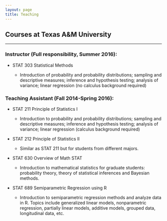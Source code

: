 ```yaml
---
layout: page
title: Teaching
---
```


## Courses at Texas A&M University
------------------------------------------------------
### Instructor (Full responsibility, Summer 2016):

- STAT 303 Statistical Methods

  - Introduction of probability and probability distributions; sampling and descriptive measures; inference and hypothesis testing; analysis of variance; linear regression (no calculus background required)

### Teaching Assistant (Fall 2014-Spring 2016):

- STAT 211 Principle of Statistics I

  - Introduction to probability and probability distributions; sampling and descriptive measures; inference and hypothesis testing; analysis of variance; linear regression (calculus background required)  
  
- STAT 212 Principle of Statistics II

  - Similar as STAT 211 but for students from different majors.
  
- STAT 630 Overview of Math STAT 

  - Introduction to mathematical statistics for graduate students: probability theory, theory of statistical inferences and Bayesian methods. 
  
- STAT 689 Semiparametric Regression using R 

  - Introduction to semiparametric regression methods and analyze data in R. Topics include generalized linear models, nonparametric regression, partially linear models, additive models, grouped data, longitudinal data, etc.


